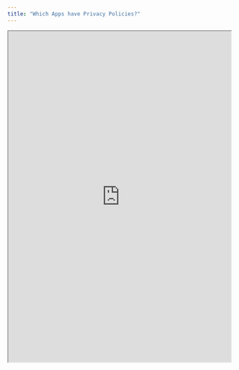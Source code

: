 ```yaml
---
title: "Which Apps have Privacy Policies?"
---
```



<iframe height="750" width="100%" src="https://ewelton.github.io/ktest/wiki.html#Which%20Apps%20have%20Privacy%20Policies?"></iframe>

